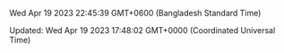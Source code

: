 Wed Apr 19 2023 22:45:39 GMT+0600 (Bangladesh Standard Time)

Updated: Wed Apr 19 2023 17:48:02 GMT+0000 (Coordinated Universal Time)

